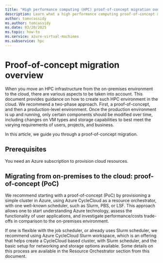 ```yaml
---
title: "High performance computing (HPC) proof-of-concept migration overview"
description: Learn what a high performance computing proof-of-concept migration entails.
author: tomvcassidy
ms.author: tomcassidy
ms.date: 03/20/2025
ms.topic: how-to
ms.service: azure-virtual-machines
ms.subservice: hpc
---
```


# Proof-of-concept migration overview

When you move an HPC infrastructure from the on-premises environment to the cloud, there are various aspects to be taken into account. This document provides guidance on how to create such HPC environment in the cloud. We recommend
a two-phase approach. First, a proof-of-concept, and then a production-level environment. Once the production environment is up and running, only certain components should be modified over time, including changes on VM types and storage capabilities to best meet the varying requirements of users, projects, and business.

In this article, we guide you through a proof-of-concept migration.

## Prerequisites

You need an Azure subscription to provision cloud resources.

## Migrating from on-premises to the cloud: proof-of-concept (PoC)

We recommend starting with a proof-of-concept (PoC) by provisioning a simple cluster in Azure, using Azure CycleCloud as a resource orchestrator, with one well-known scheduler, such as Slurm, PBS, or LSF. This approach allows one to start understanding Azure technology, assess the functionality of user applications, and investigate performance/costs trade-offs in comparison to the on-premises environment.

If one is flexible with the job scheduler, or already uses Slurm scheduler, we recommend using Azure CycleCloud Slurm workspace, which is an offering that helps create a CycleCloud based cluster, with Slurm scheduler, and the basic setup for networking and storage options available. Some details on this process are available in the Resource Orchestrator section from this document.
